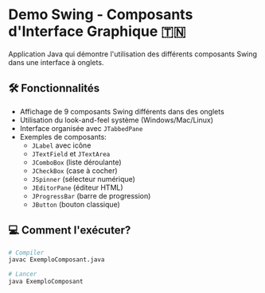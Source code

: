 # Demo Swing - Composants d'Interface Graphique 🇹🇳

Application Java qui démontre l'utilisation des différents composants Swing dans une interface à onglets.

## 🛠 Fonctionnalités
- Affichage de 9 composants Swing différents dans des onglets
- Utilisation du look-and-feel système (Windows/Mac/Linux)
- Interface organisée avec `JTabbedPane`
- Exemples de composants:
  - `JLabel` avec icône
  - `JTextField` et `JTextArea`
  - `JComboBox` (liste déroulante)
  - `JCheckBox` (case à cocher)
  - `JSpinner` (sélecteur numérique)
  - `JEditorPane` (éditeur HTML)
  - `JProgressBar` (barre de progression)
  - `JButton` (bouton classique)

## 💻 Comment l'exécuter?
```bash
# Compiler
javac ExemploComposant.java

# Lancer
java ExemploComposant